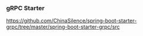 ### gRPC Starter


https://github.com/ChinaSilence/spring-boot-starter-grpc/tree/master/spring-boot-starter-grpc/src